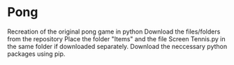 # Pong
Recreation of the original pong game in python
Download the files/folders from the repository
Place the folder "Items" and the file Screen Tennis.py in the same folder if downloaded separately.
Download the neccessary python packages using pip.
